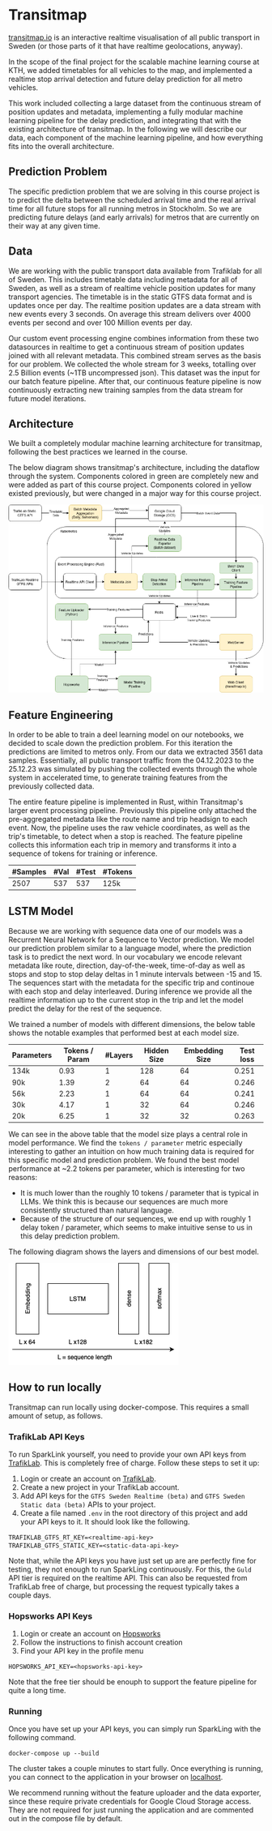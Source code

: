 # Transitmap

[transitmap.io](https://transitmap.io) is an interactive realtime visualisation of all public transport in Sweden (or those parts of it that have realtime geolocations, anyway).

In the scope of the final project for the scalable machine learning course at KTH, we added timetables for all vehicles to the map,
and implemented a realtime stop arrival detection and future delay prediction for all metro vehicles.

This work included collecting a large dataset from the continuous stream of position updates and metadata,
implementing a fully modular machine learning pipeline for the delay prediction, and integrating that with the existing architecture of transitmap.
In the following we will describe our data, each component of the machine learning pipeline, and how everything fits into the overall architecture.

## Prediction Problem
The specific prediction problem that we are solving in this course project is to predict the delta between the scheduled arrival time
and the real arrival time for all future stops for all running metros in Stockholm.
So we are predicting future delays (and early arrivals) for metros that are currently on their way at any given time.

## Data
We are working with the public transport data available from Trafiklab for all of Sweden.
This includes timetable data including metadata for all of Sweden, as well as a stream of realtime vehicle position updates for many transport agencies.
The timetable is in the static GTFS data format and is updates once per day.
The realtime position updates are a data stream with new events every 3 seconds.
On average this stream delivers over 4000 events per second and over 100 Million events per day.

Our custom event processing engine combines information from these two datasources in realtime to get a continuous stream of position updates joined with all relevant metadata.
This combined stream serves as the basis for our problem. We collected the whole stream for 3 weeks, totalling over 2.5 Billion events (~1TB uncompressed json).
This dataset was the input for our batch feature pipeline.
After that, our continuous feature pipeline is now continuously extracting new training samples from the data stream for future model iterations.

## Architecture
We built a completely modular machine learning architecture for transitmap, following the best practices we learned in the course.

The below diagram shows transitmap's architecture, including the dataflow through the system.
Components colored in green are completely new and were added as part of this course project.
Components colored in yellow existed previously, but were changed in a major way for this course project.

![Transitmap Architecture Dataflow](./readme-images/architecture-dataflow.png)

## Feature Engineering

In order to be able to train a deel learning model on our notebooks, we decided to scale down the prediction problem.
For this iteration the predictions are limited to metros only.
From our data we extracted 3561 data samples.
Essentially, all public transport traffic from the 04.12.2023 to the 25.12.23 was simulated by pushing the collected events through the whole system in accelerated time, to generate training features from the previously collected data.

The entire feature pipeline is implemented in Rust, within Transitmap's larger event processing pipeline.
Previously this pipeline only attached the pre-aggregated metadata like the route name and trip headsign to each event.
Now, the pipeline uses the raw vehicle coordinates, as well as the trip's timetable, to detect when a stop is reached.
The feature pipeline collects this information each trip in memory and transforms it into a sequence of tokens for training or inference.

| #Samples  | #Val  | #Test  | #Tokens |
| --------- | ----- | ------ | ------- |
| 2507      | 537   | 537    | 125k    |

## LSTM Model

Because we are working with sequence data one of our models was a Recurrent Neural Network for a Sequence to Vector prediction.
We model our prediction problem similar to a language model, where the prediction task is to predict the next word.
In our vocabulary we encode relevant metadata like route, direction, day-of-the-week, time-of-day as well as stops and stop to stop delay deltas in 1 minute intervals between -15 and 15.
The sequences start with the metadata for the specific trip and continoue with each stop and delay interleaved.
During inference we provide all the realtime information up to the current stop in the trip and let the model predict the delay for the rest of the sequence.

We trained a number of models with different dimensions, the below table shows the notable examples that performed best at each model size.

| Parameters  | Tokens / Param  | #Layers | Hidden Size | Embedding Size | Test loss | 
| ----------- | --------------- | ------- | ----------- | -------------- | --------- | 
| 134k        | 0.93            | 1       | 128         | 64             | 0.251     | 
| 90k         | 1.39            | 2       | 64          | 64             | 0.246     | 
| 56k         | 2.23            | 1       | 64          | 64             | 0.241     | 
| 30k         | 4.17            | 1       | 32          | 64             | 0.246     | 
| 20k         | 6.25            | 1       | 32          | 32             | 0.263     | 

We can see in the above table that the model size plays a central role in model performance.
We find the `tokens / parameter` metric especially interesting to gather an intuition on how much training data is required for this specific model and prediction problem.
We found the best model performance at ~2.2 tokens per parameter, which is interesting for two reasons:
- It is much lower than the roughly 10 tokens / parameter that is typical in LLMs. We think this is because our sequences are much more consistently structured than natural language.
- Because of the structure of our sequences, we end up with roughly 1 delay token / parameter, which seems to make intuitive sense to us in this delay prediction problem.

The following diagram shows the layers and dimensions of our best model.

![LSTM Model Architecture](./readme-images/lstm-model.png)

## How to run locally
Transitmap can run locally using docker-compose.
This requires a small amount of setup, as follows.

### TrafikLab API Keys
To run SparkLink yourself, you need to provide your own API keys from [TrafikLab](https://www.trafiklab.se/).
This is completely free of charge. Follow these steps to set it up:

1. Login or create an account on [TrafikLab](https://www.trafiklab.se/).
2. Create a new project in your TrafikLab account.
3. Add API keys for the `GTFS Sweden Realtime (beta)` and `GTFS Sweden Static data (beta)` APIs to your project.
4. Create a file named `.env` in the root directory of this project and add your API keys to it. It should look like the following.

```
TRAFIKLAB_GTFS_RT_KEY=<realtime-api-key>
TRAFIKLAB_GTFS_STATIC_KEY=<static-data-api-key>
```
Note that, while the API keys you have just set up are are perfectly fine for testing, they not enough to run SparkLing continuously.
For this, the `Guld` API tier is required on the realtime API. This can also be requested from TrafikLab free of charge, but processing
the request typically takes a couple days.

### Hopsworks API Keys

1. Login or create an account on [Hopsworks](https://www.hopsworks.ai)
2. Follow the instructions to finish account creation
3. Find your API key in the profile menu

```
HOPSWORKS_API_KEY=<hopsworks-api-key>
```
Note that the free tier should be enouph to support the feature pipeline for quite a long time.

### Running
Once you have set up your API keys, you can simply run SparkLing with the following command.
```
docker-compose up --build
```
The cluster takes a couple minutes to start fully.
Once everything is running, you can connect to the application in your browser on [localhost](http://localhost:80).

We recommend running without the feature uploader and the data exporter, since these require private credentials
for Google Cloud Storage access. They are not required for just running the application and are commented out in the compose file by default.
